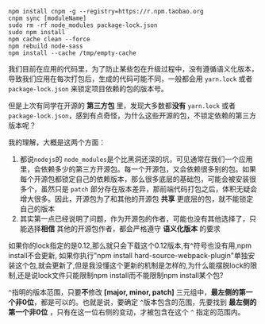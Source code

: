 

```
npm install cnpm -g --registry=https://r.npm.taobao.org
cnpm sync [moduleName]
sudo rm -rf node_modules package-lock.json 
sudo npm install
npm cache clean --force
npm rebuild node-sass
npm install --cache /tmp/empty-cache
```













我们目前在应用的代码里，为了防止某些包在升级过程中，没有遵循语义化版本，导致我们应用在每次打包后，生成的代码可能不同，一般都会用 `yarn.lock` 或者 `package-lock.json` 来锁定项目依赖的包的版本号。

但是上次有同学在开源的 **第三方包** 里，发现大多数都**没有** `yarn.lock` 或者 `package-lock.json`，感到有点奇怪，为什么这些开源的包，不锁定依赖的第三方版本呢？

我的理解，大概是这两个方面：

1. 都说`nodejs`的 `node_modules`是个比黑洞还深的坑，可见通常在我们一个应用里，会依赖多少的第三方开源包。每一个开源包，又会依赖很多别的包。如果每个开源包都锁定自己的依赖版本，那么很多底层的基础包，可能会被安装很多个，虽然只是 `patch` 部分存在版本差异，那前端代码打包之后，体积无疑会增大很多。因此，开源包为了和其他的开源包 **共享** 更底层的包，就不能锁定自己的版本
2. 其实第一点已经说明了问题，作为开源包的作者，可能也没有其他选择了，只能选择**相信** 其他的开源包作者，都会严格遵守 **语义化版本** 的要求

如果你的lock指定的是0.12,那么就只会下载这个0.12版本,有^符号也没有用,npm install不会更新, 如果你执行"npm install hard-source-webpack-plugin"单独安装这个包,就会更新了,但是我没懂这个更新的机制是怎样的,为什么能摆脱lock的限制,还是说lock文件只能限制npm install而不能限制npm install某个包?



`^`指明的版本范围，只要**不**修改 **[major, minor, patch]** 三元组中，**最左侧的第一个非0位**，都是可以的。也就是说，要确定 `^`版本包含的范围，先要找到 **最左侧的第一个非0位** ，只有在这一位右侧的变动，才被包含在这个 `^` 指定的范围内。

